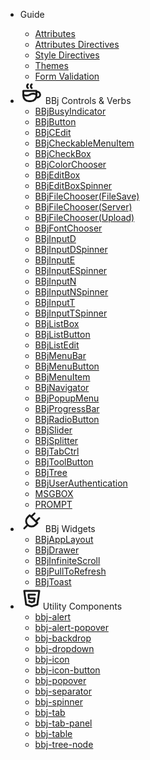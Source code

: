 - Guide
  - [Attributes](dwc/guide/attributes.md)
  - [Attributes Directives](dwc/guide/attributes-directives.md)
  - [Style Directives](dwc/guide/style-directives.md)
  - [Themes](dwc/guide/themes.md)
  - [Form Validation](dwc/guide/form-validation.md)

  

- <span class="sidebar-icon">
    <svg xmlns="http://www.w3.org/2000/svg" class="icon icon-tabler icon-tabler-coffee" width="36" height="36" viewBox="0 0 24 24" stroke-width="2" stroke="currentColor" fill="none" stroke-linecap="round" stroke-linejoin="round">
      <path stroke="none" d="M0 0h24v24H0z" fill="none"></path>
      <path d="M3 14c.83 .642 2.077 1.017 3.5 1c1.423 .017 2.67 -.358 3.5 -1c.83 -.642 2.077 -1.017 3.5 -1c1.423 -.017 2.67 .358 3.5 1"></path>
      <path d="M8 3a2.4 2.4 0 0 0 -1 2a2.4 2.4 0 0 0 1 2"></path>
      <path d="M12 3a2.4 2.4 0 0 0 -1 2a2.4 2.4 0 0 0 1 2"></path>
      <path d="M3 10h14v5a6 6 0 0 1 -6 6h-2a6 6 0 0 1 -6 -6v-5z"></path>
      <path d="M16.746 16.726a3 3 0 1 0 .252 -5.555"></path>
    </svg>
    BBj Controls & Verbs
    </span>

  - [BBjBusyIndicator](dwc/BBjBusyIndicator)
  - [BBjButton](dwc/BBjButton)
  - [BBjCEdit](dwc/BBjCEdit)
  - [BBjCheckableMenuItem](dwc/BBjCheckableMenuItem)
  - [BBjCheckBox](dwc/BBjCheckBox)
  - [BBjColorChooser](dwc/BBjColorChooser)
  - [BBjEditBox](dwc/BBjEditBox)
  - [BBjEditBoxSpinner](dwc/BBjEditBoxSpinner)
  - [BBjFileChooser(FileSave)](dwc/BBjFileChooser(FileSave))
  - [BBjFileChooser(Server)](dwc/BBjFileChooser(Server))
  - [BBjFileChooser(Upload)](dwc/BBjFileChooser(Upload))
  - [BBjFontChooser](dwc/BBjFontChooser)
  - [BBjInputD](dwc/BBjInputD)
  - [BBjInputDSpinner](dwc/BBjInputDSpinner)
  - [BBjInputE](dwc/BBjInputE)
  - [BBjInputESpinner](dwc/BBjInputESpinner)
  - [BBjInputN](dwc/BBjInputN)
  - [BBjInputNSpinner](dwc/BBjInputNSpinner)
  - [BBjInputT](dwc/BBjInputT)
  - [BBjInputTSpinner](dwc/BBjInputTSpinner)
  - [BBjListBox](dwc/BBjListBox)
  - [BBjListButton](dwc/BBjListButton)
  - [BBjListEdit](dwc/BBjListEdit)
  - [BBjMenuBar](dwc/BBjMenuBar)
  - [BBjMenuButton](dwc/BBjMenuButton)
  - [BBjMenuItem](dwc/BBjMenuItem)
  - [BBjNavigator](dwc/BBjNavigator)
  - [BBjPopupMenu](dwc/BBjPopupMenu)
  - [BBjProgressBar](dwc/BBjProgressBar)
  - [BBjRadioButton](dwc/BBjRadioButton)
  - [BBjSlider](dwc/BBjSlider)
  - [BBjSplitter](dwc/BBjSplitter)
  - [BBjTabCtrl](dwc/BBjTabCtrl)
  - [BBjToolButton](dwc/BBjToolButton)
  - [BBjTree](dwc/BBjTree)
  - [BBjUserAuthentication](dwc/BBjUserAuthentication)
  - [MSGBOX](dwc/MSGBOX)
  - [PROMPT](dwc/PROMPT)
- <span class="sidebar-icon">
    <svg xmlns="http://www.w3.org/2000/svg" class="icon icon-tabler icon-tabler-plug" width="36" height="36" viewBox="0 0 24 24" stroke-width="2" stroke="currentColor" fill="none" stroke-linecap="round" stroke-linejoin="round">
      <path stroke="none" d="M0 0h24v24H0z" fill="none"></path>
      <path d="M9.785 6l8.215 8.215l-2.054 2.054a5.81 5.81 0 1 1 -8.215 -8.215l2.054 -2.054z"></path>
      <path d="M4 20l3.5 -3.5"></path>
      <path d="M15 4l-3.5 3.5"></path>
      <path d="M20 9l-3.5 3.5"></path>
    </svg>
    BBj Widgets
    </span>

  - [BBjAppLayout](dwc/BBjAppLayout)
  - [BBjDrawer](dwc/BBjDrawer)
  - [BBjInfiniteScroll](dwc/BBjInfiniteScroll)
  - [BBjPullToRefresh](dwc/BBjPullToRefresh)
  - [BBjToast](dwc/BBjToast)
- <span class="sidebar-icon">
      <svg xmlns="http://www.w3.org/2000/svg" class="icon icon-tabler icon-tabler-brand-html5" width="36" height="36" viewBox="0 0 24 24" stroke-width="2" stroke="currentColor" fill="none" stroke-linecap="round" stroke-linejoin="round">
        <path stroke="none" d="M0 0h24v24H0z" fill="none"></path>
        <path d="M20 4l-2 14.5l-6 2l-6 -2l-2 -14.5z"></path>
        <path d="M15.5 8h-7l.5 4h6l-.5 3.5l-2.5 .75l-2.5 -.75l-.1 -.5"></path>
      </svg>Utility Components
    </span>

  - [bbj-alert](dwc/bbj-alert)
  - [bbj-alert-popover](dwc/bbj-alert-popover)
  - [bbj-backdrop](dwc/bbj-backdrop)
  - [bbj-dropdown](dwc/bbj-dropdown)
  - [bbj-icon](dwc/bbj-icon)
  - [bbj-icon-button](dwc/bbj-icon-button)
  - [bbj-popover](dwc/bbj-popover)
  - [bbj-separator](dwc/bbj-separator)
  - [bbj-spinner](dwc/bbj-spinner)
  - [bbj-tab](dwc/bbj-tab)
  - [bbj-tab-panel](dwc/bbj-tab-panel)
  - [bbj-table](dwc/bbj-table)
  - [bbj-tree-node](dwc/bbj-tree-node)
